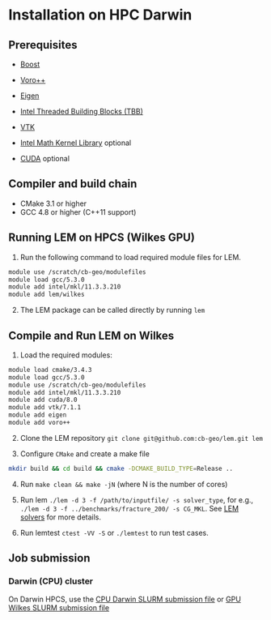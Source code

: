 # Installation on HPC Darwin
## Prerequisites
* [Boost](http://www.boost.org/)
* [Voro++](http://math.lbl.gov/voro++/)
* [Eigen](http://eigen.tuxfamily.org/)
* [Intel Threaded Building Blocks (TBB)](https://www.threadingbuildingblocks.org/)
* [VTK](http://www.vtk.org/)

* [Intel Math Kernel Library](https://software.intel.com/en-us/intel-mkl/) optional
* [CUDA](https://www.nvidia.com/object/cuda_home_new.html) optional

## Compiler and build chain
* CMake 3.1 or higher
* GCC 4.8 or higher (C++11 support)

## Running LEM on HPCS (Wilkes GPU)

1. Run the following command to load required module files for LEM.

```bash
module use /scratch/cb-geo/modulefiles
module load gcc/5.3.0
module add intel/mkl/11.3.3.210
module add lem/wilkes
```

2. The LEM package can be called directly by running `lem` 

## Compile and Run LEM on Wilkes

1. Load the required modules:

```bash
module load cmake/3.4.3
module load gcc/5.3.0
module use /scratch/cb-geo/modulefiles
module add intel/mkl/11.3.3.210
module add cuda/8.0
module add vtk/7.1.1
module add eigen
module add voro++
```
2. Clone the LEM repository `git clone git@github.com:cb-geo/lem.git lem`

3. Configure `CMake` and create a make file

```bash
mkdir build && cd build && cmake -DCMAKE_BUILD_TYPE=Release ..
```

4. Run `make clean && make -jN` (where N is the number of cores)

5. Run lem `./lem -d 3 -f /path/to/inputfile/ -s solver_type`, for e.g., `./lem -d 3 -f ../benchmarks/fracture_200/ -s CG_MKL`. See [LEM solvers](../solvers/solvers.md) for more details.

6. Run lemtest `ctest -VV -S` or `./lemtest` to run test cases.

## Job submission
### Darwin (CPU) cluster
On Darwin HPCS, use the [CPU Darwin SLURM submission file](https://raw.githubusercontent.com/cb-geo/hpc-scripts/master/lem.cpu) or [GPU Wilkes SLURM submission file](https://raw.githubusercontent.com/cb-geo/hpc-scripts/master/lem.gpu)
